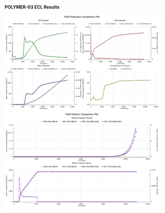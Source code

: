 #### POLYMER-03 ECL Results

![](ECL/POLYMER-03-Field_Production_Comparison_Plot.png)
![](ECL/POLYMER-03-Field_Polymer_Comparison_Plot.png)